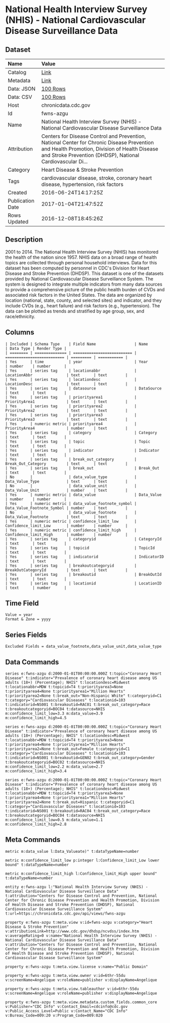# National Health Interview Survey (NHIS) - National Cardiovascular Disease Surveillance Data

## Dataset

| Name | Value |
| :--- | :---- |
| Catalog | [Link](https://catalog.data.gov/dataset/national-health-interview-survey-nhis-national-cardiovascular-disease-surveillance-data) |
| Metadata | [Link](https://chronicdata.cdc.gov/api/views/fwns-azgu) |
| Data: JSON | [100 Rows](https://chronicdata.cdc.gov/api/views/fwns-azgu/rows.json?max_rows=100) |
| Data: CSV | [100 Rows](https://chronicdata.cdc.gov/api/views/fwns-azgu/rows.csv?max_rows=100) |
| Host | chronicdata.cdc.gov |
| Id | fwns-azgu |
| Name | National Health Interview Survey (NHIS) - National Cardiovascular Disease Surveillance Data |
| Attribution | Centers for Disease Control and Prevention, National Center for Chronic Disease Prevention and Health Promotion, Division of Health Disease and Stroke Prevention (DHDSP), National Cardiovascular Di... |
| Category | Heart Disease & Stroke Prevention |
| Tags | cardiovascular disease, stroke, coronary heart disease, hypertension, risk factors |
| Created | 2016-06-24T14:17:25Z |
| Publication Date | 2017-01-04T21:47:52Z |
| Rows Updated | 2016-12-08T18:45:26Z |

## Description

2001 to 2014. The National Health Interview Survey (NHIS) has monitored the health of the nation since 1957. NHIS data on a broad range of health topics are collected through personal household interviews.  Data for this dataset has been computed by personnel in CDC's Division for Heart Disease and Stroke Prevention (DHDSP).  This dataset is one of the datasets provided by National Cardiovascular Disease Surveillance System. The system is designed to integrate multiple indicators from many data sources to provide a comprehensive picture of the public health burden of CVDs and associated risk factors in the United States. The data are organized by location (national, state, county, and selected sites) and indicator, and they include CVDs (e.g., heart failure) and risk factors (e.g., hypertension). The data can be plotted as trends and stratified by age group, sex, and race/ethnicity.

## Columns

```ls
| Included | Schema Type    | Field Name                 | Name                       | Data Type | Render Type |
| ======== | ============== | ========================== | ========================== | ========= | =========== |
| Yes      | time           | year                       | Year                       | number    | number      |
| Yes      | series tag     | locationabbr               | LocationAbbr               | text      | text        |
| Yes      | series tag     | locationdesc               | LocationDesc               | text      | text        |
| Yes      | series tag     | datasource                 | DataSource                 | text      | text        |
| Yes      | series tag     | priorityarea1              | PriorityArea1              | text      | text        |
| Yes      | series tag     | priorityarea2              | PriorityArea2              | text      | text        |
| Yes      | series tag     | priorityarea3              | PriorityArea3              | text      | text        |
| Yes      | numeric metric | priorityarea4              | PriorityArea4              | number    | text        |
| Yes      | series tag     | category                   | Category                   | text      | text        |
| Yes      | series tag     | topic                      | Topic                      | text      | text        |
| Yes      | series tag     | indicator                  | Indicator                  | text      | text        |
| Yes      | series tag     | break_out_category         | Break_Out_Category         | text      | text        |
| Yes      | series tag     | break_out                  | Break_Out                  | text      | text        |
| No       |                | data_value_type            | Data_Value_Type            | text      | text        |
| No       |                | data_value_unit            | Data_Value_Unit            | number    | text        |
| Yes      | numeric metric | data_value                 | Data_Value                 | number    | number      |
| Yes      | numeric metric | data_value_footnote_symbol | Data_Value_Footnote_Symbol | number    | text        |
| No       |                | data_value_footnote        | Data_Value_Footnote        | text      | text        |
| Yes      | numeric metric | confidence_limit_low       | Confidence_limit_Low       | number    | number      |
| Yes      | numeric metric | confidence_limit_high      | Confidence_limit_High      | number    | number      |
| Yes      | series tag     | categoryid                 | CategoryId                 | text      | text        |
| Yes      | series tag     | topicid                    | TopicId                    | text      | text        |
| Yes      | series tag     | indicatorid                | IndicatorID                | text      | text        |
| Yes      | series tag     | breakoutcategoryid         | BreakOutCategoryId         | text      | text        |
| Yes      | series tag     | breakoutid                 | BreakOutId                 | text      | text        |
| Yes      | series tag     | locationid                 | LocationID                 | text      | number      |
```

## Time Field

```ls
Value = year
Format & Zone = yyyy
```

## Series Fields

```ls
Excluded Fields = data_value_footnote,data_value_unit,data_value_type
```

## Data Commands

```ls
series e:fwns-azgu d:2000-01-01T00:00:00.000Z t:topic="Coronary Heart Disease" t:indicator="Prevalence of coronary heart disease among US adults (18+) (Percentage); NHIS" t:locationdesc=Midwest t:locationabbr=MDW t:topicid=T4 t:priorityarea3=None t:priorityarea4=None t:priorityarea1="Million Hearts" t:priorityarea2=None t:break_out="Non-Hispanic White" t:categoryid=C1 t:category="Cardiovascular Diseases" t:locationid=103 t:indicatorid=NS001 t:breakoutid=RAC01 t:break_out_category=Race t:breakoutcategoryid=BOC04 t:datasource=NHIS m:confidence_limit_low=3.3 m:data_value=3.9 m:confidence_limit_high=4.5

series e:fwns-azgu d:2000-01-01T00:00:00.000Z t:topic="Coronary Heart Disease" t:indicator="Prevalence of coronary heart disease among US adults (18+) (Percentage); NHIS" t:locationdesc=Midwest t:locationabbr=MDW t:topicid=T4 t:priorityarea3=None t:priorityarea4=None t:priorityarea1="Million Hearts" t:priorityarea2=None t:break_out=Female t:categoryid=C1 t:category="Cardiovascular Diseases" t:locationid=103 t:indicatorid=NS001 t:breakoutid=GEN02 t:break_out_category=Gender t:breakoutcategoryid=BOC02 t:datasource=NHIS m:confidence_limit_low=2.2 m:data_value=2.7 m:confidence_limit_high=3.4

series e:fwns-azgu d:2000-01-01T00:00:00.000Z t:topic="Coronary Heart Disease" t:indicator="Prevalence of coronary heart disease among US adults (18+) (Percentage); NHIS" t:locationdesc=Midwest t:locationabbr=MDW t:topicid=T4 t:priorityarea3=None t:priorityarea4=None t:priorityarea1="Million Hearts" t:priorityarea2=None t:break_out=Hispanic t:categoryid=C1 t:category="Cardiovascular Diseases" t:locationid=103 t:indicatorid=NS001 t:breakoutid=RAC04 t:break_out_category=Race t:breakoutcategoryid=BOC04 t:datasource=NHIS m:confidence_limit_low=0.5 m:data_value=1.1 m:confidence_limit_high=2.8
```

## Meta Commands

```ls
metric m:data_value l:Data_Valueate)" t:dataTypeName=number

metric m:confidence_limit_low p:integer l:Confidence_limit_Low lower bound" t:dataTypeName=number

metric m:confidence_limit_high l:Confidence_limit_High upper bound" t:dataTypeName=number

entity e:fwns-azgu l:"National Health Interview Survey (NHIS) - National Cardiovascular Disease Surveillance Data" t:attribution="Centers for Disease Control and Prevention, National Center for Chronic Disease Prevention and Health Promotion, Division of Health Disease and Stroke Prevention (DHDSP), National Cardiovascular Disease Surveillance System" t:url=https://chronicdata.cdc.gov/api/views/fwns-azgu

property e:fwns-azgu t:meta.view v:id=fwns-azgu v:category="Heart Disease & Stroke Prevention" v:attributionLink=http://www.cdc.gov/dhdsp/ncvdss/index.htm v:averageRating=0 v:name="National Health Interview Survey (NHIS) - National Cardiovascular Disease Surveillance Data" v:attribution="Centers for Disease Control and Prevention, National Center for Chronic Disease Prevention and Health Promotion, Division of Health Disease and Stroke Prevention (DHDSP), National Cardiovascular Disease Surveillance System"

property e:fwns-azgu t:meta.view.license v:name="Public Domain"

property e:fwns-azgu t:meta.view.owner v:id=6thr-55du v:screenName=Angelique v:roleName=publisher v:displayName=Angelique

property e:fwns-azgu t:meta.view.tableauthor v:id=6thr-55du v:screenName=Angelique v:roleName=publisher v:displayName=Angelique

property e:fwns-azgu t:meta.view.metadata.custom_fields.common_core v:Publisher="CDC Info" v:Contact_Email=cdcinfo@cdc.gov v:Public_Access_Level=Public v:Contact_Name="CDC Info" v:Bureau_Code=009:20 v:Program_Code=009:020
```